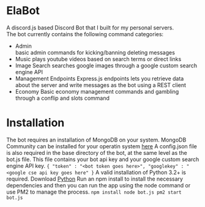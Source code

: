 # ElaBot
A discord.js based Discord Bot that I built for my personal servers.  
The bot currently contains the following command categories:
- Admin  
basic admin commands for kicking/banning deleting messages  
- Music
plays youtube videos based on search terms or direct links  
- Image Search
searches google images through a google custom search engine API
- Management Endpoints
Express.js endpoints lets you retrieve data about the server and write messages as the bot using a REST client
- Economy
Basic economy management commands and gambling through a conflip and slots command

# Installation
The bot requires an installation of MongoDB on your system. MongoDB Community can be installed for your operatin system [here](https://www.mongodb.com/try/download/community)
A config.json file is also required in the base directory of the bot, at the same level as the bot.js file. This file contains your bot api key and your google custom search engine API key.
``{
    "token" : "<bot token goes here>",
    "googlekey" : "<google cse api key goes here"
  }``
A valid installation of Python 3.2+ is required. Download [Python](https://www.python.org/)
Run an npm install to install the necessary dependencies and then you can run the app using the node command or use PM2 to manage the process.
``
npm install
node bot.js
pm2 start bot.js
``
